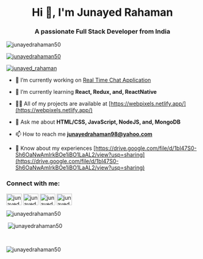 <h1 align="center">Hi 👋, I'm Junayed Rahaman</h1>
<h3 align="center">A passionate Full Stack Developer from India</h3>

<p align="left"> <img src="https://komarev.com/ghpvc/?username=junayedrahaman50&label=Profile%20views&color=0e75b6&style=flat" alt="junayedrahaman50" /> </p>

<p align="left"> <a href="https://github.com/ryo-ma/github-profile-trophy"><img src="https://github-profile-trophy.vercel.app/?username=junayedrahaman50" alt="junayedrahaman50" /></a> </p>

<p align="left"> <a href="https://twitter.com/junayed_rahaman" target="blank"><img src="https://img.shields.io/twitter/follow/junayed_rahaman?logo=twitter&style=for-the-badge" alt="junayed_rahaman" /></a> </p>

- 🔭 I’m currently working on [Real Time Chat Application](https://github.com/junayedrahaman50/Real-Time-Chat-App)

- 🌱 I’m currently learning **React, Redux, and, ReactNative**

- 👨‍💻 All of my projects are available at [https://webpixels.netlify.app/](https://webpixels.netlify.app/)

- 💬 Ask me about **HTML/CSS, JavaScript, NodeJS, and, MongoDB**

- 📫 How to reach me **junayedrahaman98@yahoo.com**

- 📄 Know about my experiences [https://drive.google.com/file/d/1bl47S0-Sh6OaNwAmIrkBOe1iBO1LaAL2/view?usp=sharing](https://drive.google.com/file/d/1bl47S0-Sh6OaNwAmIrkBOe1iBO1LaAL2/view?usp=sharing)

<h3 align="left">Connect with me:</h3>
<p align="left">
<a href="https://codepen.io/junayedrahaman50" target="blank"><img align="center" src="https://raw.githubusercontent.com/rahuldkjain/github-profile-readme-generator/master/src/images/icons/Social/codepen.svg" alt="junayedrahaman50" height="30" width="40" /></a>
<a href="https://twitter.com/junayed_rahaman" target="blank"><img align="center" src="https://raw.githubusercontent.com/rahuldkjain/github-profile-readme-generator/master/src/images/icons/Social/twitter.svg" alt="junayed_rahaman" height="30" width="40" /></a>
<a href="https://linkedin.com/in/junayedrahaman500" target="blank"><img align="center" src="https://raw.githubusercontent.com/rahuldkjain/github-profile-readme-generator/master/src/images/icons/Social/linked-in-alt.svg" alt="junayedrahaman500" height="30" width="40" /></a>
<a href="https://www.hackerrank.com/junayedrahaman51" target="blank"><img align="center" src="https://raw.githubusercontent.com/rahuldkjain/github-profile-readme-generator/master/src/images/icons/Social/hackerrank.svg" alt="junayedrahaman51" height="30" width="40" /></a>
</p>

<p><img align="left" src="https://github-readme-stats.vercel.app/api/top-langs?username=junayedrahaman50&show_icons=true&locale=en&layout=compact" alt="junayedrahaman50" /></p>
<br>
<p>&nbsp;<img align="center" src="https://github-readme-stats.vercel.app/api?username=junayedrahaman50&show_icons=true&locale=en" alt="junayedrahaman50" /></p>
<br>
<p><img align="center" src="https://github-readme-streak-stats.herokuapp.com/?user=junayedrahaman50&" alt="junayedrahaman50" /></p>
